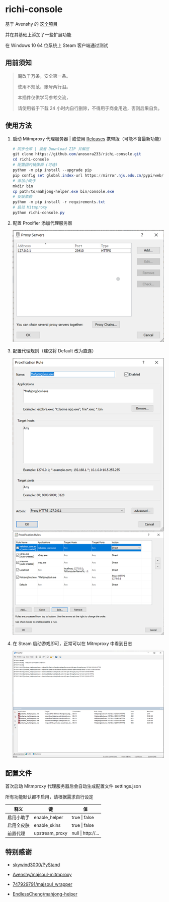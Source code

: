 # richi-console

基于 Avenshy 的 [这个项目](https://github.com/Avenshy/mahjong-helper-majsoul-mitmproxy)

并在其基础上添加了一些扩展功能

在 Windows 10 64 位系统上 Steam 客户端通过测试

## 用前须知

> 魔改千万条，安全第一条。
>
> 使用不规范，账号两行泪。
>
> 本插件仅供学习参考交流，
>
> 请使用者于下载 24 小时内自行删除，不得用于商业用途，否则后果自负。

## 使用方法

1. 启动 Mitmproxy 代理服务器 | 或使用 [Releases](https://github.com/anosora233/richi-console/releases) 携带版（可能不含最新功能）

   ```powershell
   # 同步仓库 | 或者 Download ZIP 并解压
   git clone https://github.com/anosora233/richi-console.git
   cd richi-console
   # 配置国内镜像源 (可选)
   python -m pip install --upgrade pip
   pip config set global.index-url https://mirror.nju.edu.cn/pypi/web/simple
   # 添加小助手
   mkdir bin
   cp path/to/mahjong-helper.exe bin/console.exe
   # 安装依赖
   python -m pip install -r requirements.txt
   # 启动 Mitmproxy
   python richi-console.py
   ```

2. 配置 Proxifier 添加代理服务器

   <img title="" src="./imgs/proxyserver.png" alt="proxyserver.png" data-align="inline" width = "600">

3. 配置代理规则（建议将 Default 改为直连）

   <img title="" src="./imgs/rule.png" alt="rule.png" data-align="inline" width = "600">
   <img title="" src="./imgs/rules.png" alt="rules.png" data-align="inline" width = "600">

4. 在 Steam 启动游戏即可，正常可以在 Mitmproxy 中看到日志

   <img title="" src="./imgs/proxifier.png" alt="proxifier.png" data-align="inline" width = "600">

## 配置文件

首次启动 Mitmproxy 代理服务器后会自动生成配置文件 settings.json

所有功能默认都不启用，请根据需求自行设定

| 释义       | 键             | 值                 |
| ---------- | -------------- | ------------------ |
| 启用小助手 | enable_helper  | true \| false      |
| 启用全皮肤 | enable_skins   | true \| false      |
| 前置代理   | upstream_proxy | null \| http://... |

## 特别感谢

- [skywind3000/PyStand](https://github.com/skywind3000/PyStand)

- [Avenshy/majsoul-mitmproxy](https://github.com/Avenshy/mahjong-helper-majsoul-mitmproxy)

- [747929791/majsoul_wrapper](https://github.com/747929791/majsoul_wrapper)

- [EndlessCheng/mahjong-helper](https://github.com/EndlessCheng/mahjong-helper)
